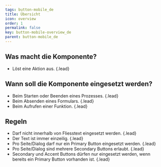 ```yaml
---
tags: button-mobile_de
title: Übersicht
icon: overview
order: 1
permalink: false  
key: button-mobile-overview_de
parent: button-mobile_de
---
```


## Was macht die Komponente?
*   Löst eine Aktion aus. {.lead}

## Wann soll die Komponente eingesetzt werden?
*   Beim Starten oder Beenden eines Prozesses. {.lead}
*   Beim Absenden eines Formulars. {.lead}
*   Beim Aufrufen einer Funktion. {.lead}

## Regeln
*   Darf nicht innerhalb von Fliesstext eingesetzt werden. {.lead}
*   Der Text ist immer einzeilig. {.lead}
*   Pro Seite/Dialog darf nur ein Primary Button eingesetzt werden. {.lead}
*   Pro Seite/Dialog sind mehrere Secondary Buttons erlaubt. {.lead}
*   Secondary und Accent Buttons dürfen nur eingesetzt werden, wenn bereits ein Primary Button vorhanden ist. {.lead}